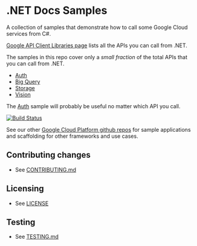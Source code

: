 # .NET Docs Samples

A collection of samples that demonstrate how to call some
Google Cloud services from C#.

[Google API Client Libraries page](https://developers.google.com/api-client-library/dotnet/apis/)
lists all the APIs you can call from .NET.

The samples in this repo cover only a _small fraction_ of the total APIs that you can call from .NET.
 - [Auth](auth)
 - [Big Query](bigquery/api)
 - [Storage](storage/api)
 - [Vision](vision)

The [Auth](auth) sample will probably be useful no matter which API you call.

[![Build Status](https://jenkins.on2flixcloud.tv/buildStatus/icon?job=dotnet-docs-samples)](https://jenkins.on2flixcloud.tv/job/dotnet-docs-samples/)

See our other [Google Cloud Platform github
repos](https://github.com/GoogleCloudPlatform) for sample applications and
scaffolding for other frameworks and use cases.

## Contributing changes

* See [CONTRIBUTING.md](CONTRIBUTING.md)

## Licensing

* See [LICENSE](LICENSE)

## Testing

* See [TESTING.md](TESTING.md)
